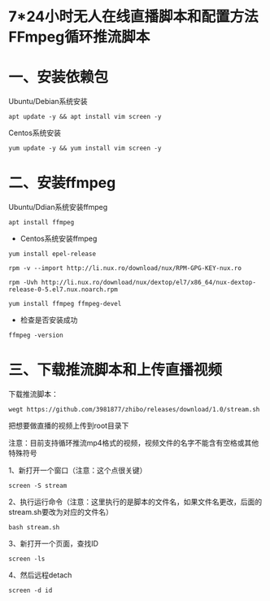 # 7*24小时无人在线直播脚本和配置方法 FFmpeg循环推流脚本

# 一、安装依赖包

Ubuntu/Debian系统安装
```
apt update -y && apt install vim screen -y
```
Centos系统安装
```
yum update -y && yum install vim screen -y
```
# 二、安装ffmpeg

Ubuntu/Ddian系统安装ffmpeg
```
apt install ffmpeg
```
- Centos系统安装ffmpeg
```
yum install epel-release
```

```
rpm -v --import http://li.nux.ro/download/nux/RPM-GPG-KEY-nux.ro
```
```
rpm -Uvh http://li.nux.ro/download/nux/dextop/el7/x86_64/nux-dextop-release-0-5.el7.nux.noarch.rpm
```
```
yum install ffmpeg ffmpeg-devel
```
- 检查是否安装成功
```
ffmpeg -version
```
# 三、下载推流脚本和上传直播视频

下载推流脚本：
```
wegt https://github.com/3981877/zhibo/releases/download/1.0/stream.sh
```
把想要做直播的视频上传到root目录下

注意：目前支持循环推流mp4格式的视频，视频文件的名字不能含有空格或其他特殊符号

1、新打开一个窗口（注意：这个点很关键）
```
screen -S stream
```
2、执行运行命令（注意：这里执行的是脚本的文件名，如果文件名更改，后面的stream.sh要改为对应的文件名）
```
bash stream.sh
```
3、新打开一个页面，查找ID
```
screen -ls
```
4、然后远程detach
```
screen -d id
```

